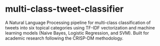 # multi-class-tweet-classifier
A Natural Language Processing pipeline for multi-class classification of tweets into six topical categories using TF-IDF vectorization and machine learning models (Naive Bayes, Logistic Regression, and SVM). Built for academic research following the CRISP-DM methodology.
